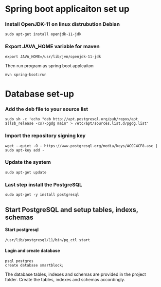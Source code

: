 # Spring boot applicaiton set up
### Install OpenJDK-11 on linux distrubution Debian
```
sudo apt-get install openjdk-11-jdk 
```
### Export JAVA_HOME variable for maven 
```
export JAVA_HOME=/usr/lib/jvm/openjdk-11-jdk
```
Then run program as spring boot applcaiton
```
mvn spring-boot:run
```
# Database set-up
### Add the deb file to your source list
```
sudo sh -c 'echo "deb http://apt.postgresql.org/pub/repos/apt $(lsb_release -cs)-pgdg main" > /etc/apt/sources.list.d/pgdg.list'
```
### Import the repository signing key
```
wget --quiet -O - https://www.postgresql.org/media/keys/ACCC4CF8.asc | sudo apt-key add -
```
### Update the system
```
sudo apt-get update
```
### Last step install the PostgreSQL
```
sudo apt-get -y install postgresql
```
## Start PostgreSQL and setup tables, indexs, schemas
#### Start postgresql  
```
/usr/lib/postgresql/11/bin/pg_ctl start
```
#### Login and create database
```
psql postgres
create database smartblock;
```
The database tables, indexes and schemas are provided in the project folder. Create the tables, indexes and schemas accordingly.
